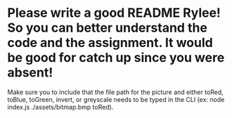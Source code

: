 # Please write a good README Rylee! So you can better understand the code and the assignment. It would be good for catch up since you were absent!

Make sure you to include that the file path for the picture and either toRed, toBlue, toGreen, invert, or greyscale needs to be typed in the CLI (ex:   node index.js ./assets/bitmap.bmp toRed).
